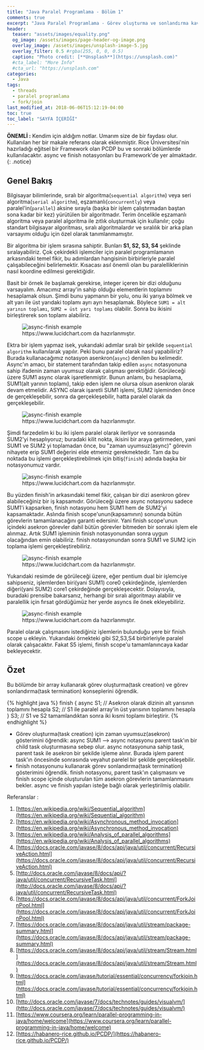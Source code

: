 ```yaml
---
title: "Java Paralel Programlama - Bölüm 1"
comments: true
excerpt: "Java Paralel Programlama - Görev oluşturma ve sonlandırma kavramları(Async, Finish)"
header:
  teaser: "assets/images/equality.png"
  og_image: /assets/images/page-header-og-image.png
  overlay_image: /assets/images/unsplash-image-5.jpg
  overlay_filter: 0.5 #rgba(255, 0, 0, 0.5)
  caption: "Photo credit: [**Unsplash**](https://unsplash.com)"
  #cta_label: "More Info"
  #cta_url: "https://unsplash.com"
categories:
  - Java
tags:
  - threads
  - paralel programlama
  - fork/join
last_modified_at: 2018-06-06T15:12:19-04:00
toc: true
toc_label: "SAYFA İÇERİĞİ"
---
```




**ÖNEMLİ :** Kendim için aldığım notlar. Umarım size de bir faydası olur. Kullanılan her bir makale referans olarak eklenmiştir. Rice Üniversitesi'nin hazırladığı eğitsel bir Framework olan PCDP bu ve sonraki bölümlerde kullanılacaktır. async ve finish notasyonları bu Framework'de yer almaktadır.
{: .notice}

## Genel Bakış

Bilgisayar bilimlerinde, sıralı bir algoritma(``sequential algorithm``) veya seri algoritma(``serial algorithm``), eşzamanlı(``concurrently``) veya paralel'in(``parallel``) aksine sırayla (başka bir işlem çalıştırmadan baştan sona kadar bir kez) yürütülen bir algoritmadır. Terim öncelikle eşzamanlı algoritma veya paralel algoritma ile zıtlık oluşturmak için kullanılır; çoğu standart bilgisayar algoritması, sıralı algoritmalardır ve sıralılık bir arka plan varsayımı olduğu için özel olarak tanımlanmamıştır.

Bir algoritma bir işlem sırasına sahiptir. Bunları **S1, S2, S3, S4** şeklinde sıralayabiliriz. Çok çekirdekli işlemciler için paralel programlamanın arkasındaki temel fikir, bu adımlardan hangisinin birbirleriyle paralel çalışabileceğini belirlemektir. Kısacası asıl önemli olan bu paralelliklerinin nasıl koordine edilmesi gerektiğidir.

Basit bir örnek ile başlamak gerekirse, integer içeren bir dizi olduğunu varsayalım. Amacımız array'in sahip olduğu elementlerin toplamını hesaplamak olsun. Şimdi bunu yapmanın bir yolu, onu iki yarıya bölmek ve alt yarı ile üst yarıdaki toplamı ayrı ayrı hesaplamak. Böylece ``SUM1 = alt yarının toplamı``, ``SUM2 = üst yarı toplamı`` olabilir. Sonra bu ikisini birleştirerek son toplamı alabiliriz.

<figure >
  <img src="{{ site.url }}{{ site.baseurl }}/assets/images/2019-08-03-Java-paralel-programlama1/async-finish00.jpeg" alt="async-finish example">
  <figcaption>https://www.lucidchart.com da hazırlanmıştır.</figcaption>
</figure>

Ektra bir işlem yapmaz isek, yukarıdaki adımlar sıralı bir şekilde ``sequential algorithm`` kullanılarak yapılır. Peki bunu paralel olarak nasıl yapabiliriz? Burada kullanacağımız notasyon asenkron(``async``) denilen bu kelimedir. Async'ın amacı, bir statement tarafından takip edilen `async` notasyonuna sahip ifadenin zaman uyumsuz olarak çalışması gerektiğidir. Görüleceği üzere SUM1 async olarak işaretlenmiştir. Bunun anlamı, bu hesaplama, SUM1(alt yarının toplamı), takip eden işlem ne olursa olsun asenkron olarak devam etmelidir. ASYNC olarak işaretli SUM1 işlemi, SUM2 işleminden önce de gerçekleşebilir, sonra da gerçekleşebilir, hatta paralel olarak da gerçekleşebilir.

<figure >
  <img src="{{ site.url }}{{ site.baseurl }}/assets/images/2019-08-03-Java-paralel-programlama1/async-finish0.jpeg" alt="async-finish example">
  <figcaption>https://www.lucidchart.com da hazırlanmıştır.</figcaption>
</figure>

Şimdi farzedelim ki bu iki işlem paralel olarak ilerliyor ve sonrasında SUM2'yi hesaplıyoruz; buradaki kilit nokta, ikisini bir araya getirmeden, yani SUM1 ve SUM2 yi toplamadan önce, bu "zaman uyumsuz(async)" görevin nihayete erip SUM1 değerini elde etmemiz gerekmektedir. Tam da bu noktada bu işlemi gerçekleştirebilmek için bitiş(``finish``) adında başka bir notasyonumuz vardır.

<figure >
  <img src="{{ site.url }}{{ site.baseurl }}/assets/images/2019-08-03-Java-paralel-programlama1/async-finish1.jpeg" alt="async-finish example">
  <figcaption>https://www.lucidchart.com da hazırlanmıştır.</figcaption>
</figure>

Bu yüzden finish'in arkasındaki temel fikir, çalışan bir dizi asenkron görev alabileceğiniz bir iş kapsamıdır. Görüleceği üzere async notasyonu sadece SUM1'i kapsarken, finish notasyonu hem SUM1 hem de SUM2'yi kapsamaktadır. Aslında finish scope'unun(kapsamının) sonunda bütün görevlerin tamamlanacağını garanti edersinir. Yani finish scope'unun içindeki asekron görevler dahil bütün görevler bitmeden bir sonraki işlem ele alınmaz. Artık SUM1 işleminin finish notasyonundan sonra uygun olacağından emin olabiliriz. finish notasyonundan sonra SUM1 ve SUM2 için toplama işlemi gerçekleştirebiliriz.

<figure >
  <img src="{{ site.url }}{{ site.baseurl }}/assets/images/2019-08-03-Java-paralel-programlama1/async-finish2.jpeg" alt="async-finish example">
  <figcaption>https://www.lucidchart.com da hazırlanmıştır.</figcaption>
</figure>

Yukarıdaki resimde de görüleceği üzere, eğer pentium dual bir işlemciye sahipseniz, işlemlerden biri(yani SUM1) core0 çekirdeğinde, işlemlerden diğeri(yani SUM2) core1 çekirdeğinde gerçekleşecektir. Dolayısıyla, buradaki prensibe bakarsanız, herhangi bir sıralı algoritmayı alabilir ve paralellik için fırsat gördüğümüz her yerde asyncs ile önek ekleyebiliriz.

<figure >
  <img src="{{ site.url }}{{ site.baseurl }}/assets/images/2019-08-03-Java-paralel-programlama1/async-finish3.jpeg" alt="async-finish example">
  <figcaption>https://www.lucidchart.com da hazırlanmıştır.</figcaption>
</figure>

Paralel olarak çalışmasını istediğiniz işlemlerin bulunduğu yere bir finish scope u ekleyin. Yukarıdaki örnekteki gibi S2,S3,S4 birbirleriyle paralel olarak çalışacaktır. Fakat S5 işlemi, finish scope'u tamamlanıncaya kadar bekleyecektir.

## Özet
Bu bölümde bir array kullanarak görev oluşturma(task creation) ve görev sonlandırma(task termination) konseplerini öğrendik.

{% highlight java %}
finish {
  async S1; // Asekron olarak dizinin alt yarısının toplamını hesapla
  S2;       // S1 ile paralel array'in üst yarısının toplamını hesapla
}
S3; // S1 ve S2 tamamlandıktan sonra iki kısmi toplamı birleştirir.
{% endhighlight %}

- Görev oluşturma(task creation) için zaman uyumsuz(asekron) gösterimini öğrendik: async SUM1 --> async notasyonu parent task'ın bir child task oluşturmasına sebep olur. async notasyonuna sahip task, parent task ile asekron bir şekilde işleme alınır. Burada işlem parent task'ın öncesinde sonrasında veyahut parelel bir şekilde gerçekleşebilir.
- finish notasyonunu kullanarak görev sonlandırma(task termination) gösterimini öğrendik. finish notasyonu, parent task'ın çalışmasını ve finish scope içinde oluşturulan tüm asekron görevlerin tamamlanmasını bekler. async ve finish yapıları isteğe bağlı olarak yerleştirilmiş olabilir.




Referanslar :

1. [https://en.wikipedia.org/wiki/Sequential_algorithm](https://en.wikipedia.org/wiki/Sequential_algorithm)
2. [https://en.wikipedia.org/wiki/Asynchronous_method_invocation](https://en.wikipedia.org/wiki/Asynchronous_method_invocation)
3. [https://en.wikipedia.org/wiki/Analysis_of_parallel_algorithms](https://en.wikipedia.org/wiki/Analysis_of_parallel_algorithms)
4. [https://docs.oracle.com/javase/8/docs/api/java/util/concurrent/RecursiveAction.html](https://docs.oracle.com/javase/8/docs/api/java/util/concurrent/RecursiveAction.html)
5. [http://docs.oracle.com/javase/8/docs/api/?java/util/concurrent/RecursiveTask.html](http://docs.oracle.com/javase/8/docs/api/?java/util/concurrent/RecursiveTask.html)
6. [https://docs.oracle.com/javase/8/docs/api/java/util/concurrent/ForkJoinPool.html](https://docs.oracle.com/javase/8/docs/api/java/util/concurrent/ForkJoinPool.html)
7. [https://docs.oracle.com/javase/8/docs/api/java/util/stream/package-summary.html](https://docs.oracle.com/javase/8/docs/api/java/util/stream/package-summary.html)
8. [https://docs.oracle.com/javase/8/docs/api/java/util/stream/Stream.html](https://docs.oracle.com/javase/8/docs/api/java/util/stream/Stream.html)
9. [https://docs.oracle.com/javase/tutorial/essential/concurrency/forkjoin.html](https://docs.oracle.com/javase/tutorial/essential/concurrency/forkjoin.html)
10. [http://docs.oracle.com/javase/7/docs/technotes/guides/visualvm/](http://docs.oracle.com/javase/7/docs/technotes/guides/visualvm/)
11. [https://www.coursera.org/learn/parallel-programming-in-java/home/welcome](https://www.coursera.org/learn/parallel-programming-in-java/home/welcome)
12. [https://habanero-rice.github.io/PCDP/](https://habanero-rice.github.io/PCDP/)
